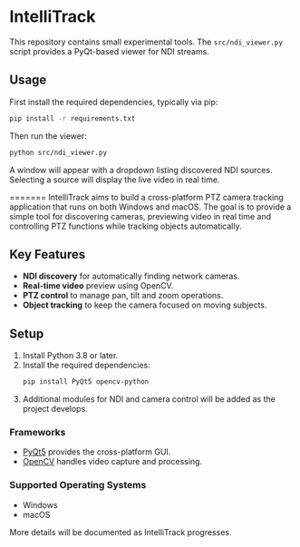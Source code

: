 # IntelliTrack

This repository contains small experimental tools. The `src/ndi_viewer.py` script provides a PyQt-based viewer for NDI streams.

## Usage

First install the required dependencies, typically via pip:

```bash
pip install -r requirements.txt
```

Then run the viewer:

```bash
python src/ndi_viewer.py
```

A window will appear with a dropdown listing discovered NDI sources. Selecting a source will display the live video in real time.

=======
IntelliTrack aims to build a cross-platform PTZ camera tracking application that runs on both Windows and macOS. The goal is to provide a simple tool for discovering cameras, previewing video in real time and controlling PTZ functions while tracking objects automatically.

## Key Features

- **NDI discovery** for automatically finding network cameras.
- **Real-time video** preview using OpenCV.
- **PTZ control** to manage pan, tilt and zoom operations.
- **Object tracking** to keep the camera focused on moving subjects.

## Setup

1. Install Python 3.8 or later.
2. Install the required dependencies:
   ```bash
   pip install PyQt5 opencv-python
   ```
3. Additional modules for NDI and camera control will be added as the project develops.

### Frameworks

- [PyQt5](https://pypi.org/project/PyQt5/) provides the cross-platform GUI.
- [OpenCV](https://pypi.org/project/opencv-python/) handles video capture and processing.

### Supported Operating Systems

- Windows
- macOS

More details will be documented as IntelliTrack progresses.

